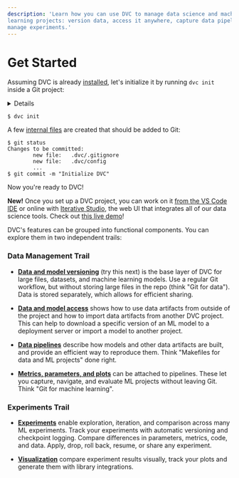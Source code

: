 ```yaml
---
description: 'Learn how you can use DVC to manage data science and machine
learning projects: version data, access it anywhere, capture data pipelines, and
manage experiments.'
---
```


# Get Started

Assuming DVC is already [installed](/doc/install), let's initialize it by
running `dvc init` inside a Git project:

<details>

### ⚙️ Expand to prepare the project.

We'll be building an NLP project from scratch together. The end result is
published on [GitHub](https://github.com/iterative/example-get-started) -- feel
free to clone the repo.

Let's start with `git init`:

```dvc
$ mkdir example-get-started
$ cd example-get-started
$ git init
```

</details>

```dvc
$ dvc init
```

A few [internal files](/doc/user-guide/project-structure/internal-files) are
created that should be added to Git:

```dvc
$ git status
Changes to be committed:
        new file:   .dvc/.gitignore
        new file:   .dvc/config
        ...
$ git commit -m "Initialize DVC"
```

Now you're ready to DVC!

<admon icon="fire">

**New!** Once you set up a DVC project, you can work on it [from the VS Code
IDE] or online with [Iterative Studio], the web UI that integrates all of our
data science tools. Check out [this live demo]!

[from the vs code ide]: /doc/vs-code-extension
[iterative studio]: /doc/studio
[this live demo]:
  https://studio.iterative.ai/team/Iterative/views/example-get-started-zde16i6c4g

</admon>

DVC's features can be grouped into functional components. You can explore them
in two independent trails:

### Data Management Trail

- [**Data and model versioning**](/doc/start/data-and-model-versioning) (try
  this next) is the base layer of DVC for large files, datasets, and machine
  learning models. Use a regular Git workflow, but without storing large files
  in the repo (think "Git for data"). Data is stored separately, which allows
  for efficient sharing.

- [**Data and model access**](/doc/start/data-and-model-access) shows how to use
  data artifacts from outside of the project and how to import data artifacts
  from another DVC project. This can help to download a specific version of an
  ML model to a deployment server or import a model to another project.

- [**Data pipelines**](/doc/start/data-pipelines) describe how models and other
  data artifacts are built, and provide an efficient way to reproduce them.
  Think "Makefiles for data and ML projects" done right.

- [**Metrics, parameters, and plots**](/doc/start/metrics-parameters-plots) can
  be attached to pipelines. These let you capture, navigate, and evaluate ML
  projects without leaving Git. Think "Git for machine learning".

### Experiments Trail

- [**Experiments**](/doc/start/experiments) enable exploration, iteration, and
  comparison across many ML experiments. Track your experiments with automatic
  versioning and checkpoint logging. Compare differences in parameters, metrics,
  code, and data. Apply, drop, roll back, resume, or share any experiment.

- [**Visualization**](/doc/start/experiments/visualization) compare experiment
  results visually, track your plots and generate them with library
  integrations.
